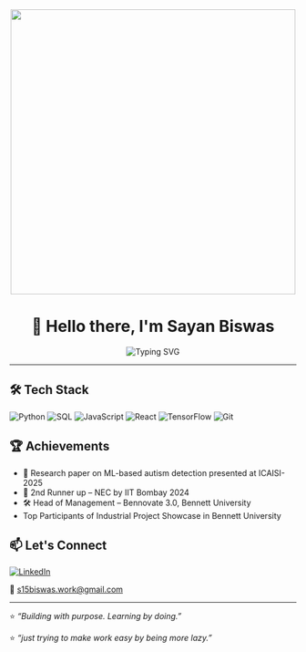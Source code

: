<div align="center">
  <img src="https://user-images.githubusercontent.com/74038190/225813708-98b745f2-7d22-48cf-9150-083f1b00d6c9.gif" width="500">
</div>

# <div align="center">👋 Hello there, I'm Sayan Biswas</div>
<div align="center">
  <img src="https://readme-typing-svg.herokuapp.com?font=Fira+Code&weight=600&size=28&duration=3000&pause=1000&color=00D4FF&center=true&vCenter=true&random=false&width=650&lines=Part+student,+part+confused+coder;Building+AI%2FML+one+bug+at+a+time;Learning+through+trial+and+error" alt="Typing SVG" />
</div>


---

## 🛠️ Tech Stack
![Python](https://img.shields.io/badge/Python-3776AB?style=flat&logo=python&logoColor=white)
![SQL](https://img.shields.io/badge/SQL-336791?style=flat&logo=postgresql&logoColor=white)
![JavaScript](https://img.shields.io/badge/JavaScript-F7DF1E?style=flat&logo=javascript&logoColor=black)
![React](https://img.shields.io/badge/React-20232a?style=flat&logo=react&logoColor=61DAFB)
![TensorFlow](https://img.shields.io/badge/TensorFlow-FF6F00?style=flat&logo=tensorflow&logoColor=white)
![Git](https://img.shields.io/badge/Git-F05032?style=flat&logo=git&logoColor=white)
<!--
## 📌 Pinned Projects
- 🔬 [**autism-net**](https://github.com/yourusername/autism-net): Early autism detection using facial imagery and EfficientNet.
- 🎭 [**face-sense**](https://github.com/yourusername/face-sense): Facial emotion recognition powered by FER+ and CNNs.
- 🛍️ [**quicktry**](https://github.com/yourusername/quicktry): Virtual try-on for clothing/jewelry with OpenCV & AR.
- 📡 [**ishare**](https://github.com/sayan1511/Ishare): Secure peer-to-peer file sharing app.
-->


## 🏆 Achievements
- 📜 Research paper on ML-based autism detection presented at ICAISI-2025
- 🥇 2nd Runner up – NEC by IIT Bombay 2024
- 🛠️ Head of Management – Bennovate 3.0, Bennett University
- Top Participants of Industrial Project Showcase in Bennett University

## 📫 Let's Connect
[![LinkedIn](https://img.shields.io/badge/LinkedIn-blue?style=flat&logo=linkedin&logoColor=white)](http://www.linkedin.com/in/sayan-biswas-630776274)

📧 s15biswas.work@gmail.com

---

⭐ _“Building with purpose. Learning by doing.”_

⭐ _“just trying to make work easy by being more lazy.”_

